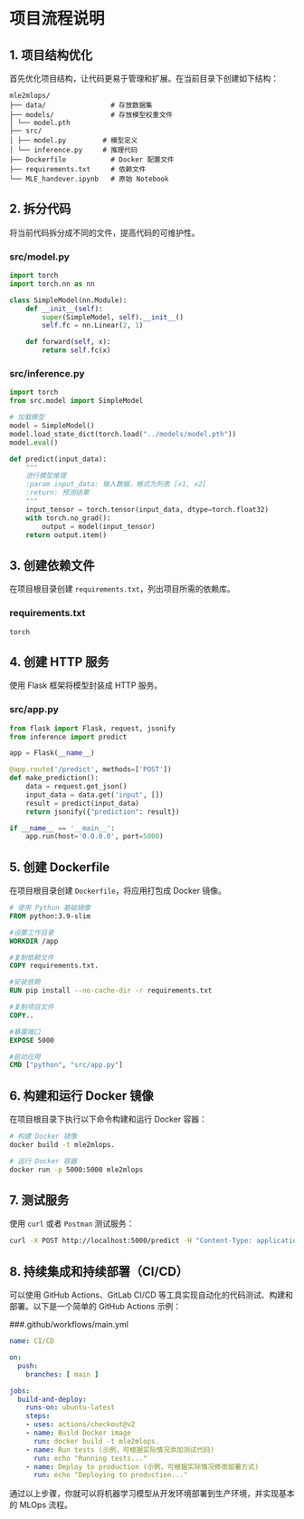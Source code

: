 # 项目流程说明

## 1. 项目结构优化
首先优化项目结构，让代码更易于管理和扩展。在当前目录下创建如下结构：

```
mle2mlops/
├── data/                # 存放数据集
├── models/              # 存放模型权重文件
│ └── model.pth
├── src/
│ ├── model.py         # 模型定义
│ └── inference.py     # 推理代码
├── Dockerfile           # Docker 配置文件
├── requirements.txt     # 依赖文件
└── MLE_handover.ipynb   # 原始 Notebook
```

## 2. 拆分代码
将当前代码拆分成不同的文件，提高代码的可维护性。

### src/model.py
```python
import torch
import torch.nn as nn

class SimpleModel(nn.Module):
    def __init__(self):
        super(SimpleModel, self).__init__()
        self.fc = nn.Linear(2, 1)

    def forward(self, x):
        return self.fc(x)
```

### src/inference.py
```python
import torch
from src.model import SimpleModel

# 加载模型
model = SimpleModel()
model.load_state_dict(torch.load("../models/model.pth"))
model.eval()

def predict(input_data):
    """
    进行模型推理
    :param input_data: 输入数据，格式为列表 [x1, x2]
    :return: 预测结果
    """
    input_tensor = torch.tensor(input_data, dtype=torch.float32)
    with torch.no_grad():
        output = model(input_tensor)
    return output.item()
```

## 3. 创建依赖文件
在项目根目录创建 `requirements.txt`，列出项目所需的依赖库。

### requirements.txt
```
torch
```

## 4. 创建 HTTP 服务
使用 Flask 框架将模型封装成 HTTP 服务。

### src/app.py
```python
from flask import Flask, request, jsonify
from inference import predict

app = Flask(__name__)

@app.route('/predict', methods=['POST'])
def make_prediction():
    data = request.get_json()
    input_data = data.get('input', [])
    result = predict(input_data)
    return jsonify({"prediction": result})

if __name__ == '__main__':
    app.run(host='0.0.0.0', port=5000)
```

## 5. 创建 Dockerfile
在项目根目录创建 `Dockerfile`，将应用打包成 Docker 镜像。

```Dockerfile
# 使用 Python 基础镜像
FROM python:3.9-slim

#设置工作目录
WORKDIR /app

#复制依赖文件
COPY requirements.txt.

#安装依赖
RUN pip install --no-cache-dir -r requirements.txt

#复制项目文件
COPY..

#暴露端口
EXPOSE 5000

#启动应用
CMD ["python", "src/app.py"]
```

## 6. 构建和运行 Docker 镜像
在项目根目录下执行以下命令构建和运行 Docker 容器：

```bash
# 构建 Docker 镜像
docker build -t mle2mlops.

# 运行 Docker 容器
docker run -p 5000:5000 mle2mlops
```

## 7. 测试服务
使用 `curl` 或者 `Postman` 测试服务：

```bash
curl -X POST http://localhost:5000/predict -H "Content-Type: application/json" -d '{"input": [4.0, 6.0]}'
```

## 8. 持续集成和持续部署（CI/CD）
可以使用 GitHub Actions、GitLab CI/CD 等工具实现自动化的代码测试、构建和部署。以下是一个简单的 GitHub Actions 示例：

###.github/workflows/main.yml
```yaml
name: CI/CD

on:
  push:
    branches: [ main ]

jobs:
  build-and-deploy:
    runs-on: ubuntu-latest
    steps:
    - uses: actions/checkout@v2
    - name: Build Docker image
      run: docker build -t mle2mlops.
    - name: Run tests (示例，可根据实际情况添加测试代码)
      run: echo "Running tests..."
    - name: Deploy to production (示例，可根据实际情况修改部署方式)
      run: echo "Deploying to production..."
```

通过以上步骤，你就可以将机器学习模型从开发环境部署到生产环境，并实现基本的 MLOps 流程。 
